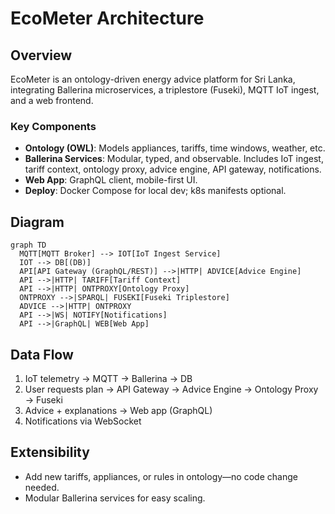 # EcoMeter Architecture

## Overview

EcoMeter is an ontology-driven energy advice platform for Sri Lanka, integrating Ballerina microservices, a triplestore (Fuseki), MQTT IoT ingest, and a web frontend.

### Key Components
- **Ontology (OWL)**: Models appliances, tariffs, time windows, weather, etc.
- **Ballerina Services**: Modular, typed, and observable. Includes IoT ingest, tariff context, ontology proxy, advice engine, API gateway, notifications.
- **Web App**: GraphQL client, mobile-first UI.
- **Deploy**: Docker Compose for local dev; k8s manifests optional.

## Diagram

```mermaid
graph TD
  MQTT[MQTT Broker] --> IOT[IoT Ingest Service]
  IOT --> DB[(DB)]
  API[API Gateway (GraphQL/REST)] -->|HTTP| ADVICE[Advice Engine]
  API -->|HTTP| TARIFF[Tariff Context]
  API -->|HTTP| ONTPROXY[Ontology Proxy]
  ONTPROXY -->|SPARQL| FUSEKI[Fuseki Triplestore]
  ADVICE -->|HTTP| ONTPROXY
  API -->|WS| NOTIFY[Notifications]
  API -->|GraphQL| WEB[Web App]
```

## Data Flow
1. IoT telemetry → MQTT → Ballerina → DB
2. User requests plan → API Gateway → Advice Engine → Ontology Proxy → Fuseki
3. Advice + explanations → Web app (GraphQL)
4. Notifications via WebSocket

## Extensibility
- Add new tariffs, appliances, or rules in ontology—no code change needed.
- Modular Ballerina services for easy scaling.
